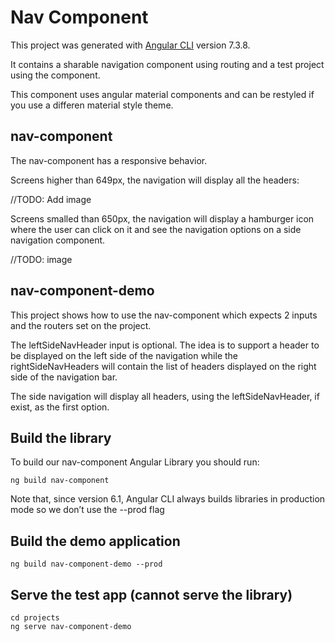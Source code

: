 # Nav Component

This project was generated with [Angular CLI](https://github.com/angular/angular-cli) version 7.3.8.

It contains a sharable navigation component using routing and a test project using the component.

This component uses angular material components and can be restyled if you use a differen material style theme.

## nav-component

The nav-component has a responsive behavior. 

Screens higher than 649px, the navigation will display all the headers:

//TODO: Add image

Screens smalled than 650px, the navigation will display a hamburger icon where the user can click on it and see the navigation options on a side navigation component.

//TODO: image

## nav-component-demo

This project shows how to use the nav-component which expects 2 inputs and the routers set on the project.

The leftSideNavHeader input is optional. The idea is to support a header to be displayed on the left side of the navigation while the rightSideNavHeaders will contain the list of headers displayed on the right side of the navigation bar.

The side navigation will display all headers, using the leftSideNavHeader, if exist, as the first option.


## Build the library

To build our nav-component Angular Library you should run:

```
ng build nav-component
```

Note that, since version 6.1, Angular CLI always builds libraries in production mode so we don’t use the --prod flag

## Build the demo application

```
ng build nav-component-demo --prod
```

## Serve the test app (cannot serve the library)

```
cd projects
ng serve nav-component-demo
```
